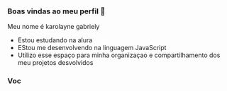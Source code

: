 ### Boas vindas ao meu  perfil 💙

Meu nome é karolayne gabriely
  
- Estou estudando na alura
- EStou me desenvolvendo na linguagem JavaScript
- Utilizo esse espaço para minha organizaçao e compartilhamento dos meu projetos desvolvidos

### Voc
